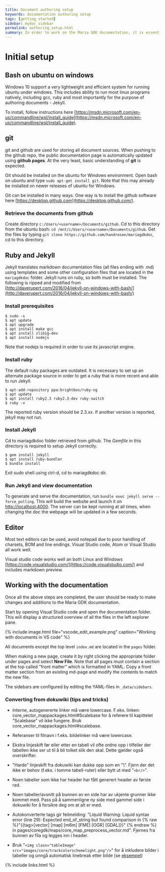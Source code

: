 ```yaml
---
title: Document authoring setup
keywords: documentation authoring setup
tags: [getting_started]
sidebar: mydoc_sidebar
permalink: authoring_setup.html
summary: In order to work on the Maria GDK documentation, it is essential to setup the production environment correctly. This involves git and jekyll setup as well as simple editor setup. Note that the documentation is configured to produce a Jekyll-site that is compatible with github pages.
---
```


# Initial setup

## Bash on ubuntu on windows
Windows 10 support a very lightweight and efficient system for running ubuntu under windows. This includes ability to run most linux programs natively, including gcc, ruby and most importantly for the purpose of authoring documents - Jekyll.

To install, follow instructions here [https://msdn.microsoft.com/en-us/commandline/wsl/install_guide](https://msdn.microsoft.com/en-us/commandline/wsl/install_guide).

## git
git and github are used for storing all document sources. When pushing to the github repo, the public documentation page is automatically updated using __github pages__. At the very least, basic understanding of __git__ is expected.

Git should be installed on the ubuntu for Windows environment. Open bash on ubuntu and type
```sudo apt-get install git```. Note that this may already be installed on newer releases of ubuntu for Windows.

Git can be installed in many ways. One way is to install the github software here [https://desktop.github.com](https://desktop.github.com/).

### Retrieve the documents from github
Create directory ```c:/Users/<username>/Documents/github```. Cd to this directory from the ubuntu bash: ```cd /mnt/c/Users/<username>/Documents/github```. Get the files by typing ```git clone https://github.com/handresen/mariagdkdoc```, cd to this directory.

## Ruby and Jekyll
Jekyll translates markdown documentation files (all files ending with .md) using templates and some other configuration files that are located in the ```mariagdkdoc``` folder. Jekyll runs on ruby, so both must be installed. The following is ripped and modified from [http://daverupert.com/2016/04/jekyll-on-windows-with-bash/](http://daverupert.com/2016/04/jekyll-on-windows-with-bash/)


### Install prerequisites
```
$ sudo -s
$ apt update
$ apt upgrade
$ apt install make gcc
$ apt install zlib1g-dev
$ apt install nodejs
```  
Note that nodejs is required in order to use its javascript engine.

### Install ruby  
The default ruby packages are outdated. It is necessary to set up an alternate package source in order to get a ruby that is more recent and able to run Jekyll.

```
$ apt-add-repository ppa:brightbox/ruby-ng
$ apt update
$ apt install ruby2.3 ruby2.3-dev ruby-switch
$ ruby -v
```  

The reported ruby version should be 2.3.xx. If another version is reported, jekyll may not run.

### Install Jekyll
Cd to mariagdkdoc folder retrieved from github. The *Gemfile* in this directory is required to setup Jekyll correctly.

```
$ gem install jekyll
$ apt install ruby-bundler
$ bundle install
```

Exit sudo shell using ctrl-d, cd to mariagdkdoc dir.


### Run Jekyll and view documentation
To generate and serve the documentation, run ```bundle exec jekyll serve --force_polling```. This will build the website and launch it on [http://localhost:4000](http://localhost:4000). The server can be kept running at all times, when changing the doc the webpage will be updated in a few seconds.

## Editor
Most text editors can be used, avoid notepad due to poor handling of charsets, BOM and line endings. Visual Studio code, Atom or Visual Studio all work well.

Visual studio code works well an both Linux and Windows [https://code.visualstudio.com/](https://code.visualstudio.com/) and includes markdown preview.

## Working with the documentation
Once all the above steps are completed, the user should be ready to make changes and additions to the Maria GDK documentation.

Start by opening Visual Studio code and open the documentation folder. This will display a structured overview of all the files in the left explorer pane.

{% include image.html file="vscode_edit_example.png" caption="Working with documents in VS code" %}

All documents except the top level ```index.md``` are located in the ```pages``` folder.

When making a new page, create it by right clicking the appropriate folder under pages and select __New File__. Note that all pages must contain a section at the top called "front matter" which is formatted in YAML. Copy a front matter section from an existing md-page and modify the contents to match the new file.

The sidebars are configured by editing the YAML-files in ```_data/sidebars```.


### Converting from dokuwiki (tips and tricks)
- Interne, autogenererte linker må være lowercase. F.eks. linken: core_vector_mappackages.html#Scalebase for å referere til kapittelet "Scalebase" vil ikke fungere. Bruk core_vector_mappackages.html#scalebase.
- Referanser til filnavn i f.eks. bildelinker må være lowercase.

- Ekstra linjeskift før eller etter en tabell vil ofte ordne opp i tilfeller der tabellen ikke ser ut til å bli tolket slik den skal. Dette gjelder også overskrifter.
- "Harde" linjeskift fra dokuwiki kan dukke opp som en "\\". Fjern der det ikke er behov (f.eks. i tomme tabell-ruter) eller bytt ut med "`<br/>`".

- Noen tabeller som ikke har header har fått generert header av første rad. 
- Noen tabeller/avsnitt på bunnen av en side har av ukjente grunner ikke kommet med. Pass på å sammenligne ny side med gammel side i dokuwiki for å forsikre deg om at alt er med.
- Autokonverterte tags gir feilmelding: "Liquid Warning: Liquid syntax error (line 29): Expected end_of_string but found comparison in {% raw %}"{{tag>[vector] [map] [m6m] [FME] [OGR] [GDAL]}}" {% endraw %} in pages/coregdk/maps/core_map_preprocess_vector.md". Fjernes fra bunnen av fila og legges inn i header.

- Bruk "`<img class="tableImage" src="images/core/trackcolorschemelight.png"/>`" for å inkludere bilder i tabeller og unngå automatisk linebreak etter bilde (se [eksempel](core_styling_track_details_symbol.html#colorscheme))

{% include links.html %}